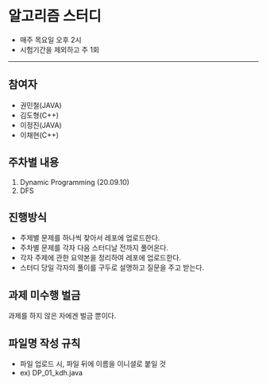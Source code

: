 # 알고리즘 스터디
- 매주 목요일 오후 2시
- 시험기간을 제외하고 주 1회

---
## 참여자
- 권민철(JAVA)
- 김도형(C++)
- 이정진(JAVA)
- 이채현(C++)

## 주차별 내용
1. Dynamic Programming (20.09.10)
2. DFS

## 진행방식
- 주제별 문제를 하나씩 찾아서 레포에 업로드한다. 
- 주차별 문제를 각자 다음 스터디날 전까지 풀어온다.
- 각자 주제에 관한 요약본을 정리하여 레포에 업로드한다. 
- 스터디 당일 각자의 풀이를 구두로 설명하고 질문을 주고 받는다.

## 과제 미수행 벌금
과제를 하지 않은 자에겐 벌금 뿐이다.

## 파일명 작성 규칙
- 파일 업로드 시, 파일 뒤에 이름을 이니셜로 붙일 것
- ex) DP_01_kdh.java

